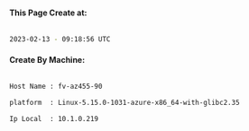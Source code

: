 
   
#### This Page Create at:

```bash

2023-02-13 - 09:18:56 UTC

```

#### Create By Machine:

```bash

Host Name : fv-az455-90

platform  : Linux-5.15.0-1031-azure-x86_64-with-glibc2.35

Ip Local  : 10.1.0.219

```

